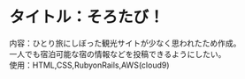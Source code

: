 # タイトル：そろたび！  
内容：ひとり旅にしぼった観光サイトが少なく思われたため作成。  
一人でも宿泊可能な宿の情報などを投稿できるようにしたい。  
使用：HTML,CSS,RubyonRails,AWS(cloud9)